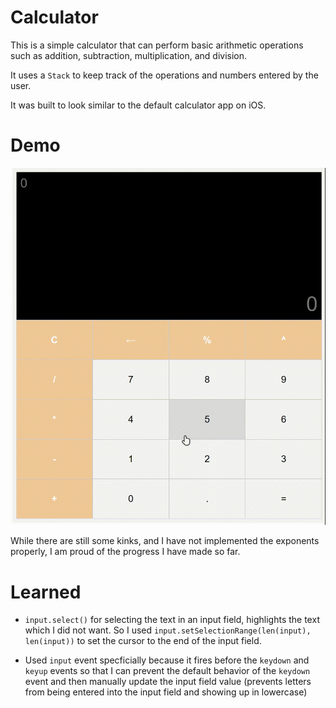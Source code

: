 # Calculator

This is a simple calculator that can perform basic arithmetic operations such as addition, subtraction, multiplication, and division.

It uses a `Stack` to keep track of the operations and numbers entered by the user.

It was built to look similar to the default calculator app on iOS.

# Demo

![Calculator Demo](./assets/Calculator%20Demo.gif)

While there are still some kinks, and I have not implemented the exponents properly, I am proud of the progress I have made so far.

# Learned

- `input.select()` for selecting the text in an input field, highlights the text which I did not want. So I used `input.setSelectionRange(len(input), len(input))` to set the cursor to the end of the input field.

- Used `input` event specficially because it fires before the `keydown` and `keyup` events so that I can prevent the default behavior of the `keydown` event and then manually update the input field value (prevents letters from being entered into the input field and showing up in lowercase)
